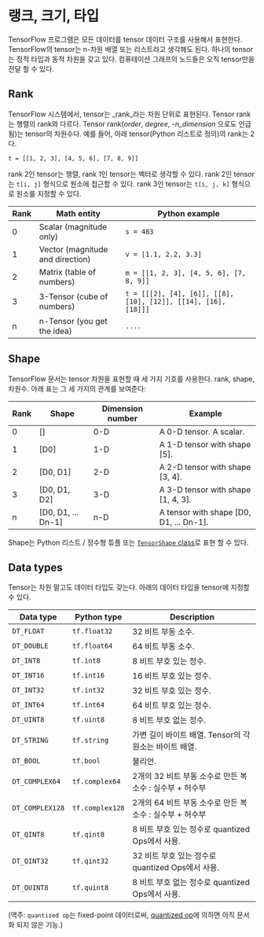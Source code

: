 # 랭크, 크기, 타입

TensorFlow 프로그램은 모든 데이터를 tensor 데이터 구조를 사용해서 표현한다. TensorFlow의 tensor는 n-차원 배열 또는 리스트라고 생각해도 된다. 하나의 tensor는 정적 타입과 동적 차원을 갖고 있다. 컴퓨테이션 그래프의 노드들은 오직 tensor만을 전달 할 수 있다.

## Rank

TensorFlow 시스템에서, tensor는 _rank_라는 차원 단위로 표현된다. Tensor rank는 행렬의 rank와 다르다. Tensor rank(_order_, _degree_, _-n\_dimension_ 으로도 언급됨)는 tensor의 차원수다. 예를 들어, 아래 tensor(Python 리스트로 정의)의 rank는 2다.

```
t = [[1, 2, 3], [4, 5, 6], [7, 8, 9]]
```

rank 2인 tensor는 행렬, rank 1인 tensor는 벡터로 생각할 수 있다. rank 2인 tensor는 `t[i, j]` 형식으로 원소에 접근할 수 있다. rank 3인 tensor는 `t[i, j, k]` 형식으로 원소를 지정할 수 있다.

| Rank | Math entity                      | Python example                                                 |
| ---- | -------------------------------- | -------------------------------------------------------------- |
| 0    | Scalar (magnitude only)          | `s = 483`                                                      |
| 1    | Vector (magnitude and direction) | `v = [1.1, 2.2, 3.3]`                                          |
| 2    | Matrix (table of numbers)        | `m = [[1, 2, 3], [4, 5, 6], [7, 8, 9]]`                        |
| 3    | 3-Tensor (cube of numbers)       | `t = [[[2], [4], [6]], [[8], [10], [12]], [[14], [16], [18]]]` |
| n    | n-Tensor (you get the idea)      | `....`                                                         |

## Shape

TensorFlow 문서는 tensor 차원을 표현할 때 세 가지 기호를 사용한다. rank, shape, 차원수. 아래 표는 그 세 가지의 관계를 보여준다:

| Rank | Shape               | Dimension number | Example                                  |
| ---- | ------------------- | ---------------- | ---------------------------------------- |
| 0    | \[]                 | 0-D              | A 0-D tensor. A scalar.                  |
| 1    | \[D0]               | 1-D              | A 1-D tensor with shape \[5].            |
| 2    | \[D0, D1]           | 2-D              | A 2-D tensor with shape \[3, 4].         |
| 3    | \[D0, D1, D2]       | 3-D              | A 3-D tensor with shape \[1, 4, 3].      |
| n    | \[D0, D1, ... Dn-1] | n-D              | A tensor with shape \[D0, D1, ... Dn-1]. |

Shape는 Python 리스트 / 정수형 튜플 또는 [`TensorShape` class](../api\_docs/python/framework.md#TensorShape)로 표현 할 수 있다.

## Data types

Tensor는 차원 말고도 데이터 타입도 갖는다. 아래의 데이터 타입을 tensor에 지정할 수 있다.

| Data type       | Python type     | Description                         |
| --------------- | --------------- | ----------------------------------- |
| `DT_FLOAT`      | `tf.float32`    | 32 비트 부동 소수.                        |
| `DT_DOUBLE`     | `tf.float64`    | 64 비트 부동 소수.                        |
| `DT_INT8`       | `tf.int8`       | 8 비트 부호 있는 정수.                      |
| `DT_INT16`      | `tf.int16`      | 16 비트 부호 있는 정수.                     |
| `DT_INT32`      | `tf.int32`      | 32 비트 부호 있는 정수.                     |
| `DT_INT64`      | `tf.int64`      | 64 비트 부호 있는 정수.                     |
| `DT_UINT8`      | `tf.uint8`      | 8 비트 부호 없는 정수.                      |
| `DT_STRING`     | `tf.string`     | 가변 길이 바이트 배열. Tensor의 각 원소는 바이트 배열. |
| `DT_BOOL`       | `tf.bool`       | 불리언.                                |
| `DT_COMPLEX64`  | `tf.complex64`  | 2개의 32 비트 부동 소수로 만든 복소수 : 실수부 + 허수부 |
| `DT_COMPLEX128` | `tf.complex128` | 2개의 64 비트 부동 소수로 만든 복소수 : 실수부 + 허수부 |
| `DT_QINT8`      | `tf.qint8`      | 8 비트 부호 있는 정수로 quantized Ops에서 사용.  |
| `DT_QINT32`     | `tf.qint32`     | 32 비트 부호 있는 정수로 quantized Ops에서 사용. |
| `DT_QUINT8`     | `tf.quint8`     | 8 비트 부호 없는 정수로 quantized Ops에서 사용.  |

(역주: `quantized op`는 fixed-point 데이터로써, [quantized op](https://github.com/tensorflow/tensorflow/issues/15)에 의하면 아직 문서화 되지 않은 기능.)

